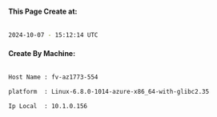 
   
#### This Page Create at:

```bash

2024-10-07 - 15:12:14 UTC

```

#### Create By Machine:

```bash

Host Name : fv-az1773-554

platform  : Linux-6.8.0-1014-azure-x86_64-with-glibc2.35

Ip Local  : 10.1.0.156

```

